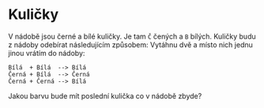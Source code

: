 # Kuličky

V nádobě jsou černé a bílé kuličky. Je tam `Č` čených a `B` bílých. Kuličky budu z nádoby
odebírat následujícím způsobem: Vytáhnu dvě a místo nich jednu
jinou vrátím do nádoby:

    Bílá  + Bílá  --> Bílá
    Černá + Bílá  --> Černá
    Černá + Černá --> Bílá

Jakou barvu bude mít poslední kulička co v nádobě zbyde?